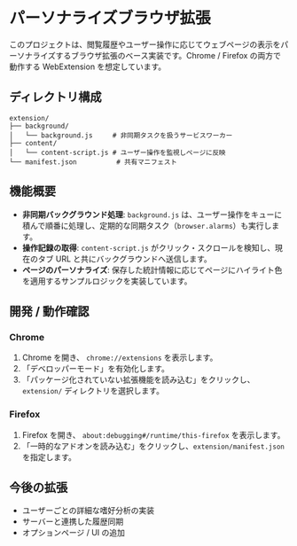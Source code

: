 # パーソナライズブラウザ拡張

このプロジェクトは、閲覧履歴やユーザー操作に応じてウェブページの表示をパーソナライズするブラウザ拡張のベース実装です。Chrome / Firefox の両方で動作する WebExtension を想定しています。

## ディレクトリ構成

```
extension/
├── background/
│   └── background.js     # 非同期タスクを扱うサービスワーカー
├── content/
│   └── content-script.js # ユーザー操作を監視しページに反映
└── manifest.json          # 共有マニフェスト
```

## 機能概要

- **非同期バックグラウンド処理**: `background.js` は、ユーザー操作をキューに積んで順番に処理し、定期的な同期タスク（`browser.alarms`）も実行します。
- **操作記録の取得**: `content-script.js` がクリック・スクロールを検知し、現在のタブ URL と共にバックグラウンドへ送信します。
- **ページのパーソナライズ**: 保存した統計情報に応じてページにハイライト色を適用するサンプルロジックを実装しています。

## 開発 / 動作確認

### Chrome
1. Chrome を開き、 `chrome://extensions` を表示します。
2. 「デベロッパーモード」を有効化します。
3. 「パッケージ化されていない拡張機能を読み込む」をクリックし、`extension/` ディレクトリを選択します。

### Firefox
1. Firefox を開き、 `about:debugging#/runtime/this-firefox` を表示します。
2. 「一時的なアドオンを読み込む」をクリックし、`extension/manifest.json` を指定します。

## 今後の拡張

- ユーザーごとの詳細な嗜好分析の実装
- サーバーと連携した履歴同期
- オプションページ / UI の追加
